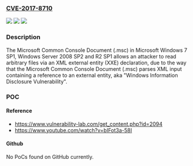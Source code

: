 ### [CVE-2017-8710](https://cve.mitre.org/cgi-bin/cvename.cgi?name=CVE-2017-8710)
![](https://img.shields.io/static/v1?label=Product&message=Microsoft%20Common%20Console%20Document%20(.msc)&color=blue)
![](https://img.shields.io/static/v1?label=Version&message=n%2Fa&color=blue)
![](https://img.shields.io/static/v1?label=Vulnerability&message=Information%20Disclosure&color=brighgreen)

### Description

The Microsoft Common Console Document (.msc) in Microsoft Windows 7 SP1, Windows Server 2008 SP2 and R2 SP1 allows an attacker to read arbitrary files via an XML external entity (XXE) declaration, due to the way that the Microsoft Common Console Document (.msc) parses XML input containing a reference to an external entity, aka "Windows Information Disclosure Vulnerability".

### POC

#### Reference
- https://www.vulnerability-lab.com/get_content.php?id=2094
- https://www.youtube.com/watch?v=bIFot3a-58I

#### Github
No PoCs found on GitHub currently.

